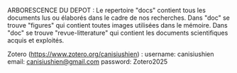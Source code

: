 ARBORESCENCE DU DEPOT : 
Le repertoire "docs" contient tous les documents lus ou élaborés dans le cadre de nos recherches.
Dans "doc" se trouve "figures" qui contient toutes images utilisées dans le mémoire.
Dans "doc" se trouve "revue-litterature" qui contient les documents scientifiques acquis et exploités.


Zotero (https://www.zotero.org/canisiushien) : 
    username: canisiushien
    email: canisiushien@gmail.com
    password: Zotero2025